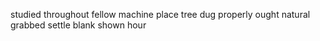 studied throughout fellow machine place tree dug properly ought natural grabbed settle blank shown hour